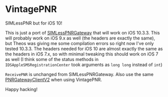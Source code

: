 # VintagePNR
SIMLessPNR but for iOS 10!

This is just a port of [SIMLessPNRGateway](https://github.com/AwesomeIndustry/SIMLessPNRGateway) that will work on iOS 10.3.3.
This will probably work on iOS 9.x as well (the headers are exactly the same), but Theos was giving me some compilation errors
so right now I've only tested 10.3.3. The headers needed for iOS 10 are almost exactly the same as the headers in iOS 7.x, so
with minimal tweaking this should work on iOS 7 as well (I think some of the status methods in `IDSAppleSMSRegistrationCenter`
took arguments as `long long` instead of `int`)

`ReceivePNR` is unchanged from SIMLessPNRGateway. Also use the same
[PNRGatewayClientV2](https://github.com/AwesomeIndustry/PNRGatewayClientV2) when using VintagePNR.

Happy hacking!
